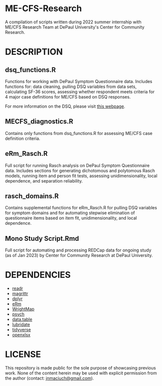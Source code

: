 # ME-CFS-Research

A compilation of scripts written during 2022 summer internship with ME/CFS Research Team at DePaul University's Center for Community Research. 

# DESCRIPTION

## dsq_functions.R

Functions for working with DePaul Symptom Questionnaire data. Includes functions for: data cleaning, pulling DSQ variables from data sets, calculating SF-36 scores, assessing whether respondent meets criteria for 4 major case definitions for ME/CFS based on DSQ responses.

For more information on the DSQ, please visit [this webpage](https://csh.depaul.edu/about/centers-and-institutes/ccr/myalgic-encephalomyelitis-cfs/Pages/measures.aspx).

## MECFS_diagnostics.R

Contains only functions from dsq_functions.R for assessing ME/CFS case definition criteria. 

## eRm_Rasch.R

Full script for running Rasch analysis on DePaul Symptom Questionnaire data. Includes sections for generating dichotomous and polytomous Rasch models, running item and person fit tests, assessing unidimensionality, local dependence, and separation reliability. 

## rasch_domains.R

Contains supplemental functions for eRm_Rasch.R for pulling DSQ variables for symptom domains and for automating stepwise elimination of questionnaire items based on item fit, unidimensionality, and local dependence. 

## Mono Study Script.Rmd

Full script for automating and processing REDCap data for ongoing study (as of Jan 2023) by Center for Community Research at DePaul University. 

# DEPENDENCIES

+ [readr](https://www.rdocumentation.org/packages/readr/versions/2.1.3)
+ [magrittr](https://www.rdocumentation.org/packages/magrittr/versions/2.0.3)
+ [dplyr](https://www.rdocumentation.org/packages/dplyr/versions/1.0.10)
+ [eRm](https://www.rdocumentation.org/packages/eRm/versions/1.0-2)
+ [WrightMap](https://www.rdocumentation.org/packages/WrightMap/versions/1.3)
+ [psych](https://www.rdocumentation.org/packages/psych/versions/2.2.9)
+ [data.table](https://www.rdocumentation.org/packages/data.table/versions/1.14.6)
+ [lubridate](https://www.rdocumentation.org/packages/lubridate/versions/1.9.0)
+ [tidyverse](https://www.rdocumentation.org/packages/tidyverse/versions/1.3.2)
+ [openxlsx](https://www.rdocumentation.org/packages/openxlsx/versions/4.2.5.1)

# LICENSE

This repository is made public for the sole purpose of showcasing previous work. None of the content herein may be used with explicit permission from the author (contact: jnmaciuch@gmail.com).  

